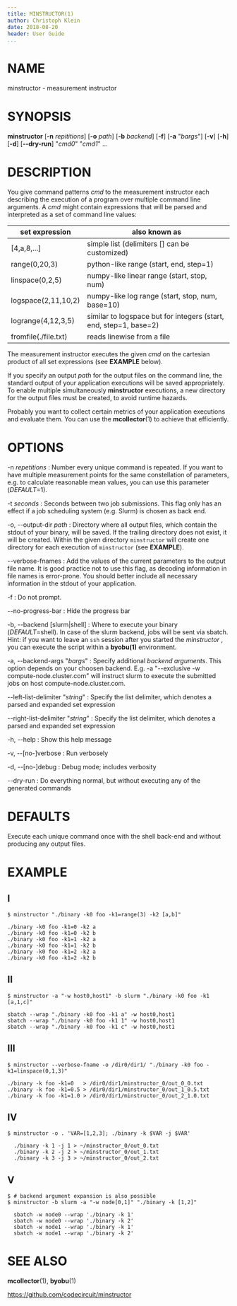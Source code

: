 ```yaml
---
title: MINSTRUCTOR(1)
author: Christoph Klein
date: 2018-08-20
header: User Guide
...
```


# NAME

minstructor - measurement instructor

# SYNOPSIS

**minstructor** [**-n** *repititions*] [**-o** *path*] [**-b** *backend*] [**-f**] [**-a** "*bargs*"] [**-v**] [**-h**] [**-d**] [**--dry-run**] "*cmd0*" "*cmd1*" ...

# DESCRIPTION

You give command patterns *cmd* to the measurement instructor each describing
the execution of a program over multiple command line arguments. A *cmd* might
contain expressions that will be parsed and interpreted as a set of command
line values:

set expression       | also known as
---------------------|--------------------------------------------
[4,a,8,...]          | simple list (delimiters [] can be customized)
range(0,20,3)        | python-like range (start, end, step=1)
linspace(0,2,5)      | numpy-like linear range (start, stop, num)
logspace(2,11,10,2)  | numpy-like log range (start, stop, num, base=10)
logrange(4,12,3,5)   | similar to logspace but for integers (start, end, step=1, base=2)
fromfile(./file.txt) | reads linewise from a file

The measurement instructor executes the given *cmd* on the cartesian
product of all set expressions (see **EXAMPLE** below).

If you specify an output *path* for the output files on the command line, the
standard output of your application executions will be saved appropriately.
To enable multiple simultaneously **minstructor** executions, a new directory for the
output files must be created, to avoid runtime hazards.

Probably you want to collect certain metrics of your application executions
and evaluate them. You can use the **mcollector**(1) to achieve that efficiently.


# OPTIONS

-n *repetitions*
:   Number every unique command is repeated.  If you want to have multiple
    measurement points for the same constellation of parameters, e.g. to
    calculate reasonable mean values, you can use this parameter (*DEFAULT*=1).

-t *seconds*
:   Seconds between two job submissions. This flag only has an effect if
    a job scheduling system (e.g. Slurm) is chosen as back end.

-o, \--output-dir *path*
:   Directory where all output files, which contain the stdout of
    your binary, will be saved. If the trailing directory does not
    exist, it will be created. Within the given directory
    `minstructor` will create one directory for each execution of
    `minstructor` (see **EXAMPLE**).

\--verbose-fnames
:   Add the values of the current parameters to the output file name.
    It is good practice not to use this flag, as decoding information
    in file names is error-prone. You should better include all
    necessary information in the stdout of your application.

-f
:   Do not prompt.

\--no-progress-bar
:   Hide the progress bar

-b, \--backend [slurm|shell]
:   Where to execute your binary (*DEFAULT*=shell). In case of the slurm backend,
    jobs will be sent via sbatch. Hint: if you want to leave an `ssh` session
    after you started the *minstructor* , you can execute the script within a
    **byobu(1)** environment.

-a, \--backend-args "*bargs*"
:   Specify additional *backend arguments*. This option depends on your
    choosen backend. E.g. -a "--exclusive -w compute-node.cluster.com" will
    instruct slurm to execute the submitted jobs on host compute-node.cluster.com.

\--left-list-delimiter "*string*"
:   Specify the list delimiter, which denotes a parsed and expanded set
    expression

\--right-list-delimiter "*string*"
:   Specify the list delimiter, which denotes a parsed and expanded set
    expression

-h, \--help
:   Show this help message

-v, \--[no-]verbose
:   Run verbosely

-d, \--[no-]debug
:   Debug mode; includes verbosity

\--dry-run
:   Do everything normal, but without executing any of the generated commands

# DEFAULTS

Execute each unique command once with the shell back-end
and without producing any output files.

# EXAMPLE

## I

```
$ minstructor "./binary -k0 foo -k1=range(3) -k2 [a,b]"

./binary -k0 foo -k1=0 -k2 a
./binary -k0 foo -k1=0 -k2 b
./binary -k0 foo -k1=1 -k2 a
./binary -k0 foo -k1=1 -k2 b
./binary -k0 foo -k1=2 -k2 a
./binary -k0 foo -k1=2 -k2 b
```

## II

```
$ minstructor -a "-w host0,host1" -b slurm "./binary -k0 foo -k1 [a,1,c]"

sbatch --wrap "./binary -k0 foo -k1 a" -w host0,host1
sbatch --wrap "./binary -k0 foo -k1 1" -w host0,host1
sbatch --wrap "./binary -k0 foo -k1 c" -w host0,host1
```

## III

```
$ minstructor --verbose-fname -o /dir0/dir1/ "./binary -k0 foo -k1=linspace(0,1,3)"

./binary -k foo -k1=0   > /dir0/dir1/minstructor_0/out_0_0.txt
./binary -k foo -k1=0.5 > /dir0/dir1/minstructor_0/out_1_0.5.txt
./binary -k foo -k1=1.0 > /dir0/dir1/minstructor_0/out_2_1.0.txt
```

## IV

```
$ minstructor -o . 'VAR=[1,2,3]; ./binary -k $VAR -j $VAR'

  ./binary -k 1 -j 1 > ~/minstructor_0/out_0.txt
  ./binary -k 2 -j 2 > ~/minstructor_0/out_1.txt
  ./binary -k 3 -j 3 > ~/minstructor_0/out_2.txt
```

## V

```
$ # backend argument expansion is also possible
$ minstructor -b slurm -a "-w node[0,1]" "./binary -k [1,2]"

  sbatch -w node0 --wrap './binary -k 1'
  sbatch -w node0 --wrap './binary -k 2'
  sbatch -w node1 --wrap './binary -k 1'
  sbatch -w node1 --wrap './binary -k 2'
```

# SEE ALSO
**mcollector**(1), **byobu**(1)

https://github.com/codecircuit/minstructor
